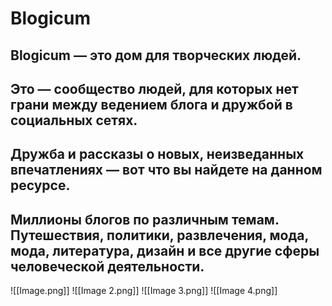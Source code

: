 # Blogicum
## Blogicum — это дом для творческих людей. 
## Это — сообщество людей, для которых нет грани между ведением блога и дружбой в социальных сетях.

## Дружба и рассказы о новых, неизведанных впечатлениях — вот что вы найдете на данном ресурсе. 
## Миллионы блогов по различным темам. Путешествия, политики, развлечения, мода, мода, литература, дизайн и все другие сферы человеческой деятельности.

![[Image.png]]
![[Image 2.png]]
![[Image 3.png]]
![[Image 4.png]]